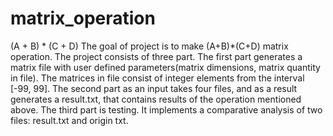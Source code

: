 # matrix_operation
(A + B) * (C + D)
The goal of project is to make (A+B)*(C+D) matrix operation.
The project consists of three part.
The first part generates a matrix file with user defined parameters(matrix dimensions, matrix quantity in file). The matrices in file consist of integer elements from the interval [-99, 99].
The second part as an input takes four files, and as a result generates a result.txt, that contains results of the operation mentioned above.
The third part is testing. It implements a comparative analysis of two files: result.txt and origin txt.
